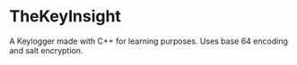# TheKeyInsight
A Keylogger made with C++ for learning purposes. Uses base 64 encoding and salt encryption. 
